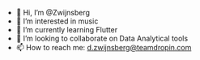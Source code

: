 - 👋 Hi, I’m @Zwijnsberg
- 👀 I’m interested in music
- 🌱 I’m currently learning Flutter
- 💞️ I’m looking to collaborate on Data Analytical tools
- 📫 How to reach me: d.zwijnsberg@teamdropin.com

<!---
Zwijnsberg/Zwijnsberg is a ✨ special ✨ repository because its `README.md` (this file) appears on your GitHub profile.
You can click the Preview link to take a look at your changes.
--->
